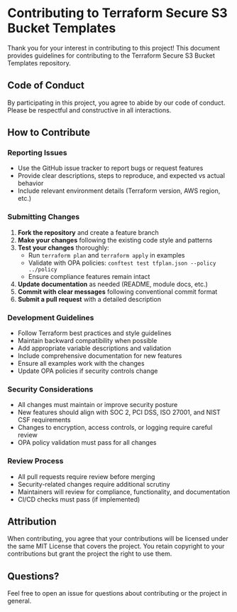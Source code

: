 # Contributing to Terraform Secure S3 Bucket Templates

Thank you for your interest in contributing to this project! This document provides guidelines for contributing to the Terraform Secure S3 Bucket Templates repository.

## Code of Conduct

By participating in this project, you agree to abide by our code of conduct. Please be respectful and constructive in all interactions.

## How to Contribute

### Reporting Issues

- Use the GitHub issue tracker to report bugs or request features
- Provide clear descriptions, steps to reproduce, and expected vs actual behavior
- Include relevant environment details (Terraform version, AWS region, etc.)

### Submitting Changes

1. **Fork the repository** and create a feature branch
2. **Make your changes** following the existing code style and patterns
3. **Test your changes** thoroughly:
   - Run `terraform plan` and `terraform apply` in examples
   - Validate with OPA policies: `conftest test tfplan.json --policy ../policy`
   - Ensure compliance features remain intact
4. **Update documentation** as needed (README, module docs, etc.)
5. **Commit with clear messages** following conventional commit format
6. **Submit a pull request** with a detailed description

### Development Guidelines

- Follow Terraform best practices and style guidelines
- Maintain backward compatibility when possible
- Add appropriate variable descriptions and validation
- Include comprehensive documentation for new features
- Ensure all examples work with the changes
- Update OPA policies if security controls change

### Security Considerations

- All changes must maintain or improve security posture
- New features should align with SOC 2, PCI DSS, ISO 27001, and NIST CSF requirements
- Changes to encryption, access controls, or logging require careful review
- OPA policy validation must pass for all changes

### Review Process

- All pull requests require review before merging
- Security-related changes require additional scrutiny
- Maintainers will review for compliance, functionality, and documentation
- CI/CD checks must pass (if implemented)

## Attribution

When contributing, you agree that your contributions will be licensed under the same MIT License that covers the project. You retain copyright to your contributions but grant the project the right to use them.

## Questions?

Feel free to open an issue for questions about contributing or the project in general.
